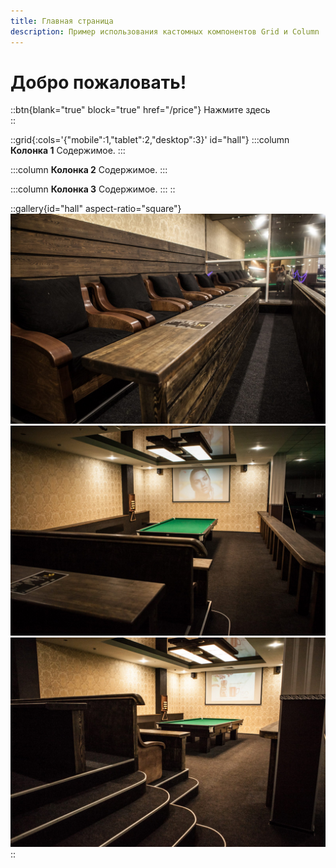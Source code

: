 ```yaml
---
title: Главная страница
description: Пример использования кастомных компонентов Grid и Column
---
```


# Добро пожаловать!

::btn{blank="true" block="true" href="/price"}
Нажмите здесь  
::

::grid{:cols='{"mobile":1,"tablet":2,"desktop":3}' id="hall"}
:::column
**Колонка 1**
Содержимое.
:::

:::column
**Колонка 2**
Содержимое.
:::

:::column
**Колонка 3**
Содержимое.
:::
::

::gallery{id="hall" aspect-ratio="square"}
![Трибуны](/images/tv_1.jpg)
![TV-зона](/images/tv_2.jpg)
![Проекционный экран](/images/tv_3.jpg)
::

